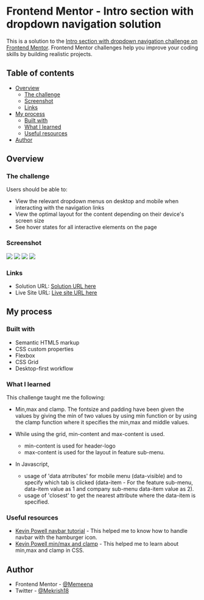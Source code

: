 # Frontend Mentor - Intro section with dropdown navigation solution

This is a solution to the [Intro section with dropdown navigation challenge on Frontend Mentor](https://www.frontendmentor.io/challenges/intro-section-with-dropdown-navigation-ryaPetHE5). Frontend Mentor challenges help you improve your coding skills by building realistic projects.

## Table of contents

- [Overview](#overview)
  - [The challenge](#the-challenge)
  - [Screenshot](#screenshot)
  - [Links](#links)
- [My process](#my-process)
  - [Built with](#built-with)
  - [What I learned](#what-i-learned)
  - [Useful resources](#useful-resources)
- [Author](#author)

## Overview

### The challenge

Users should be able to:

- View the relevant dropdown menus on desktop and mobile when interacting with the navigation links
- View the optimal layout for the content depending on their device's screen size
- See hover states for all interactive elements on the page

### Screenshot

![](./Screenshots/Desktop-menu-collapsed-screenshot.png)
![](./Screenshots/Desktop-menu-expanded-screenshot.png)
![](./Screenshots/Mobile-menu-collapsed-screenshot.png)
![](./Screenshots/Mobile-menu-expanded-screenshot.png)

### Links

- Solution URL: [Solution URL here](https://github.com/Memeena/intro-section-with-dropdown-navigation-main)
- Live Site URL: [Live site URL here](https://memeena.github.io/intro-section-with-dropdown-navigation-main/)

## My process

### Built with

- Semantic HTML5 markup
- CSS custom properties
- Flexbox
- CSS Grid
- Desktop-first workflow

### What I learned

This challenge taught me the following:

- Min,max and clamp.
  The fontsize and padding have been given the values by giving the min of two values by using min function or by using the clamp function where it specifies the min,max and middle values.

- While using the grid, min-content and max-content is used.

  - min-content is used for header-logo
  - max-content is used for the layout in feature sub-menu.

- In Javascript,
  - usage of 'data atrributes' for mobile menu (data-visible) and to specify which tab is clicked (data-item - For the feature sub-menu, data-item value as 1 and company sub-menu data-item value as 2).
  - usage of 'closest' to get the nearest attribute where the data-item is specified.

### Useful resources

- [Kevin Powell navbar tutorial](https://www.youtube.com/watch?v=HbBMp6yUXO0) - This helped me to know how to handle navbar with the hamburger icon.
- [Kevin Powell min/max and clamp](https://www.youtube.com/watch?v=U9VF-4euyRo) - This helped me to learn about min,max and clamp in CSS.

## Author

- Frontend Mentor - [@Memeena](https://www.frontendmentor.io/profile/Memeena)
- Twitter - [@Mekrish18](https://www.twitter.com/Mekrish18)
